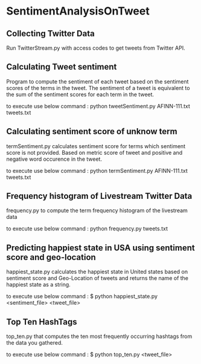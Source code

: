 SentimentAnalysisOnTweet
========================

## Collecting Twitter Data
Run TwitterStream.py with access codes to get tweets from Twitter API.


## Calculating Tweet sentiment
Program to compute the sentiment of each tweet based on the sentiment scores of the terms in the tweet. The sentiment of a tweet is equivalent to the sum of the sentiment scores for each term in the tweet.


to execute use below command :
python tweetSentiment.py AFINN-111.txt tweets.txt


## Calculating sentiment score of unknow term 
termSentiment.py calculates sentiment score for terms which sentiment score is not provided. Based on metric score of tweet and positive and negative word occurence in the tweet.

to execute use below command :
python termSentiment.py AFINN-111.txt tweets.txt


## Frequency histogram of Livestream Twitter Data
frequency.py to compute the term frequency histogram of the livestream data

to execute use below command :
python frequency.py tweets.txt


## Predicting happiest state in USA using sentiment score and geo-location
happiest_state.py calculates the happiest state in United states based on sentiment score and Geo-Location of tweets and returns the name of the happiest state as a string.

to execute use below command :
$ python happiest_state.py <sentiment_file> <tweet_file>


## Top Ten HashTags
top_ten.py that computes the ten most frequently occurring hashtags from the data you gathered.

to execute use below command :
$ python top_ten.py <tweet_file>
